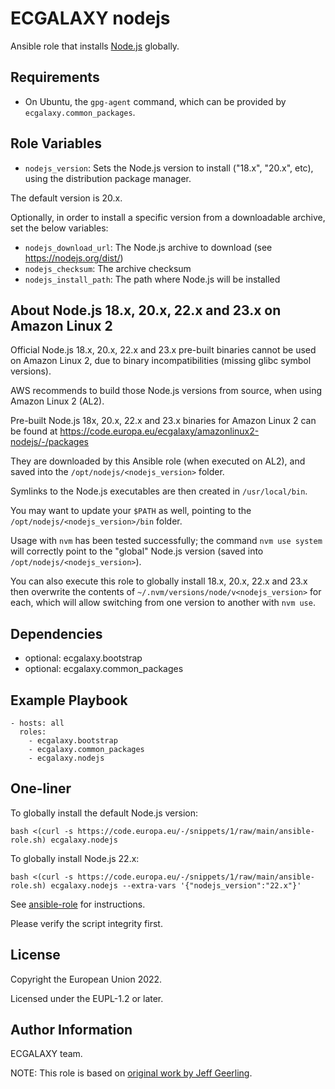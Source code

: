 ECGALAXY nodejs
===============

Ansible role that installs [Node.js](https://nodejs.org/) globally.

Requirements
------------

- On Ubuntu, the `gpg-agent` command, which can be provided by `ecgalaxy.common_packages`.

Role Variables
--------------

- `nodejs_version`: Sets the Node.js version to install ("18.x", "20.x", etc),
using the distribution package manager.

The default version is 20.x.

Optionally, in order to install a specific version from a downloadable archive, set the below variables:

- `nodejs_download_url`: The Node.js archive to download (see https://nodejs.org/dist/)
- `nodejs_checksum`: The archive checksum
- `nodejs_install_path`: The path where Node.js will be installed

About Node.js 18.x, 20.x, 22.x and 23.x on Amazon Linux 2
---------------------------------------------------------

Official Node.js 18.x, 20.x, 22.x and 23.x pre-built binaries cannot be used on Amazon Linux 2,
due to binary incompatibilities (missing glibc symbol versions).

AWS recommends to build those Node.js versions from source, when using Amazon Linux 2 (AL2).

Pre-built Node.js 18x, 20.x, 22.x and 23.x binaries for Amazon Linux 2 can be found at
https://code.europa.eu/ecgalaxy/amazonlinux2-nodejs/-/packages

They are downloaded by this Ansible role (when executed on AL2),
and saved into the `/opt/nodejs/<nodejs_version>` folder.

Symlinks to the Node.js executables are then created in `/usr/local/bin`.

You may want to update your `$PATH` as well, pointing to the `/opt/nodejs/<nodejs_version>/bin` folder.

Usage with `nvm` has been tested successfully; the command `nvm use system` will correctly point to the "global"
Node.js version (saved into `/opt/nodejs/<nodejs_version>`).

You can also execute this role to globally install 18.x, 20.x, 22.x and 23.x then overwrite the contents of
`~/.nvm/versions/node/v<nodejs_version>` for each, which will allow switching from one version to another
with `nvm use`.

Dependencies
------------

- optional: ecgalaxy.bootstrap
- optional: ecgalaxy.common_packages

Example Playbook
----------------

    - hosts: all
      roles:
        - ecgalaxy.bootstrap
        - ecgalaxy.common_packages
        - ecgalaxy.nodejs

One-liner
---------

To globally install the default Node.js version:

    bash <(curl -s https://code.europa.eu/-/snippets/1/raw/main/ansible-role.sh) ecgalaxy.nodejs

To globally install Node.js 22.x:

    bash <(curl -s https://code.europa.eu/-/snippets/1/raw/main/ansible-role.sh) ecgalaxy.nodejs --extra-vars '{"nodejs_version":"22.x"}'

See [ansible-role](https://code.europa.eu/-/snippets/1) for instructions.

Please verify the script integrity first.

License
-------

Copyright the European Union 2022.

Licensed under the EUPL-1.2 or later.

Author Information
------------------

ECGALAXY team.

NOTE: This role is based on [original work by Jeff Geerling](https://github.com/geerlingguy/ansible-role-nodejs).
